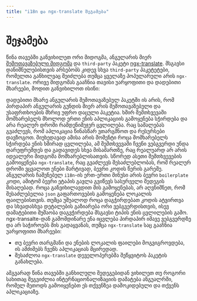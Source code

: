 ```yaml
---
title: "i18n და ngx-translate შეჯამება"
---
```


# შეჯამება

წინა თავებში განვიხილეთ ორი მიდოგმა, ანგულარის მიერ [შემოთავაზებული მიდგომა](./doc/guides/angular/internationalization/angular-i18n) და `third-party` პაკეტი [ngx-translate](./doc/guides/angular/internationalization/ngx-translate).
მსგავსი დანიშნულებისთვის არსებობს კიდევ სხვა `third-party` პაკეტეტები, რომელთა განხილვაც შეიძლება თუმცა ყველაზე პოპულარული არის `ngx-translate`.
ორივე მიდგომას გააჩნია თავისი უარყოფითი და დადებითი მხარეები, მოდით განვიხილოთ ისინი:

დადებითი მხარე ანგულარის შემოთავაზებულ პაკეტში ის არის, რომ პირდაპირ ანგულარის გუნდის მიერ არის შემოთავაზებული და უსაფრთხოების მხრივ უფრო დაცული პაკეტია.
ხშირ შემთხვევაში მომხარებელს მხოლოდ ერთი ენის აპლიკაციის გამოყენება სჭირდება და არა რეალურ დროში რამდენიმეჯერ ცვლილება. რაც საშალებას გვაძლევს, რომ აპლიკაცია წინასწარ ვთარგმნოთ და რესურსები დავზოგოთ. მიუხედავად ამისა არის მომენტი როცა მომხარებელს სჭირდება ენის ხშირად ცვლილება, ამ შემთხვევაში ჩვენი ვებგვერდი უნდა დარეფრეშდეს და გადავიდეს სხვა მისამართზე, რაც რეალუარდ არ არის იდეალური მიდგომა მომხარებლისათვის. სწორედ ასეთი შემთხვევების გამოიყენება `ngx-translate`, რაც გვაძლევს შესაძლებლობას, რომ რეალურ დროში ვცვალოთ ენები მარტივად, ბევრი კოდის წერის გარეშე. ანგულარის ჩაშენებულ `i18n`-ის ერთ-ერთი მინუსი არის ბევრი `boilerplate` კოდი, ამიტომ ბევრი ეტაპის გავლა გვიწევს სასურველი შედეგის მისაღებად. როცა განვიხილავდით მის გამოყენებას, არ აღვნიშნეთ, რომ შესაძლებელია `json` გაფართოვების გამოყენება ლოკალის ფაილებისთვის.
თუმცა უშუალოდ როცა დაგჭირდებათ კოდის ატვირთვა და სხვადასხვა დეტალების გაზიარება ორი ვებგვერდისთვის, ისევ დამატებითი მუშაობა დაგვჭირდება მსგავსი ტიპის ენის ცვლილების გამო. ngx-transalte-დან გამომდინარე ენა იცვლება პირდაპირ იმავე ვებგვერდზე და არ საჭიროებს მის გადაყვანას, თუმცა `ngx-translate` საც გააჩნია უარყოფითი მხარეები:

- თუ ბევრი თარგმანი და ენების ლოკალის ფაილები მოგვიგროვდება, ის ამძიმებს ჩვენს აპლიკაციას მცირედად.
- შესაძლოა `ngx-translate` დეველოპერებმა შეწყვიტოს პაკეტის განახლება.

ამგვარად წინა თავებში განხილული შედეგებიდან ვიხილეთ თუ როგორი სახითაც შეგვიძლია ინტერნაციონალიზაციის დამატება ანგუალრში, რომელ მეთოდს გამოიყენებთ ეს თქვენზეა დამოკიდებული და თქვენს აპლიკაციაზე.